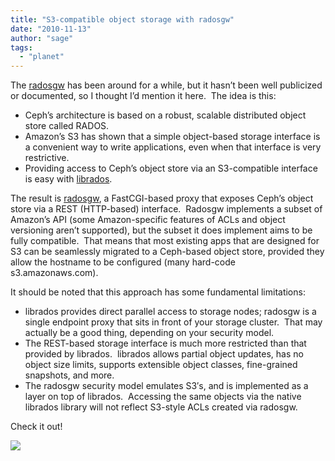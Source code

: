 ```yaml
---
title: "S3-compatible object storage with radosgw"
date: "2010-11-13"
author: "sage"
tags: 
  - "planet"
---
```


The [radosgw](http://ceph.newdream.net/wiki/RADOS_Gateway) has been around for a while, but it hasn’t been well publicized or documented, so I thought I’d mention it here.  The idea is this:

- Ceph’s architecture is based on a robust, scalable distributed object store called RADOS.
- Amazon’s S3 has shown that a simple object-based storage interface is a convenient way to write applications, even when that interface is very restrictive.
- Providing access to Ceph’s object store via an S3-compatible interface is easy with [librados](http://ceph.newdream.net/wiki/RADOS_Gateway).

The result is [radosgw](http://ceph.newdream.net/wiki/RADOS_Gateway), a FastCGI-based proxy that exposes Ceph’s object store via a REST (HTTP-based) interface.  Radosgw implements a subset of Amazon’s API (some Amazon-specific features of ACLs and object versioning aren’t supported), but the subset it does implement aims to be fully compatible.  That means that most existing apps that are designed for S3 can be seamlessly migrated to a Ceph-based object store, provided they allow the hostname to be configured (many hard-code s3.amazonaws.com).

It should be noted that this approach has some fundamental limitations:

- librados provides direct parallel access to storage nodes; radosgw is a single endpoint proxy that sits in front of your storage cluster.  That may actually be a good thing, depending on your security model.
- The REST-based storage interface is much more restricted than that provided by librados.  librados allows partial object updates, has no object size limits, supports extensible object classes, fine-grained snapshots, and more.
- The radosgw security model emulates S3′s, and is implemented as a layer on top of librados.  Accessing the same objects via the native librados library will not reflect S3-style ACLs created via radosgw.

Check it out!

![](http://track.hubspot.com/__ptq.gif?a=268973&k=14&bu=http://ceph.com&r=http://ceph.com/dev-notes/s3-compatible-object-storage-with-radosgw/&bvt=rss&p=wordpress)
